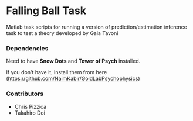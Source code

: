 # Falling Ball Task #

Matlab task scripts for running a version of prediction/estimation inference task to test a theory developed by Gaia Tavoni

### Dependencies ###
Need to have **Snow Dots** and **Tower of Psych** installed.

If you don't have it, install them from here (https://github.com/NaimKabir/GoldLabPsychophysics)


### Contributors ###

* Chris Pizzica
* Takahiro Doi